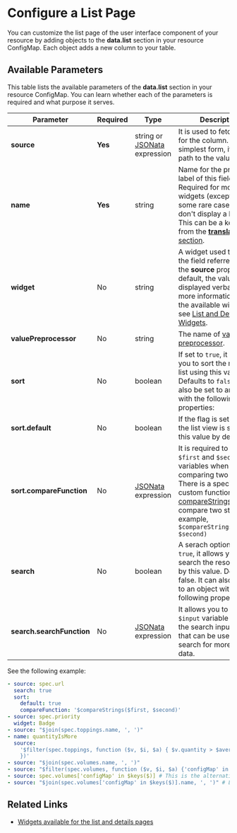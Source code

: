 # Configure a List Page

You can customize the list page of the user interface component of your resource by adding objects to the **data.list** section in your resource ConfigMap. Each object adds a new column to your table.

## Available Parameters

This table lists the available parameters of the **data.list** section in your resource ConfigMap. You can learn whether each of the parameters is required and what purpose it serves.

| Parameter                 | Required | Type                                       | Description                                                                                                                                                                                                                                               |
| ------------------------- | -------- | ------------------------------------------ | --------------------------------------------------------------------------------------------------------------------------------------------------------------------------------------------------------------------------------------------------------- |
| **source**                | **Yes**  | string or [JSONata](jsonata.md) expression | It is used to fetch data for the column. In its simplest form, it's the path to the value.                                                                                                                                                                |
| **name**                  | **Yes**  | string                                     | Name for the primary label of this field. Required for most widgets (except for some rare cases that don't display a label). This can be a key to use from the [**translation** section](./translations-section.md).                                      |
| **widget**                | No       | string                                     | A widget used to render the field referred to by the **source** property. By default, the value is displayed verbatim. For more information about the available widgets, see [List and Details Widgets](./50-list-and-details-widgets.md).                |
| **valuePreprocessor**     | No       | string                                     | The name of [value preprocessor](resources.md#value-preprocessors).                                                                                                                                                                                       |
| **sort**                  | No       | boolean                                    | If set to `true`, it allows you to sort the resource list using this value. Defaults to `false`. It can also be set to an object with the following properties:                                                                                           |
| **sort.default**          | No       | boolean                                    | If the flag is set to `true`, the list view is sorted by this value by default.                                                                                                                                                                           |
| **sort.compareFunction**  | No       | [JSONata](jsonata.md) expression           | It is required to use `$first` and `$second` variables when comparing two values. There is a special custom function [compareStrings](jsonata.md#comparestringsfirst-second) used to compare two strings, for example, `$compareStrings($first, $second)` |
| **search**                | No       | boolean                                    | A serach option. If set to `true`, it allows you to search the resource list by this value. Defaults to false. It can also be set to an object with the following property:                                                                               |
| **search.searchFunction** | No       | [JSONata](jsonata.md) expression           | It allows you to use `$input` variable to get the search input's value that can be used to search for more complex data.                                                                                                                                  |

See the following example:

```yaml
- source: spec.url
  search: true
  sort:
    default: true
    compareFunction: '$compareStrings($first, $second)'
- source: spec.priority
  widget: Badge
- source: "$join(spec.toppings.name, ', ')"
- name: quantityIsMore
  source:
    '$filter(spec.toppings, function ($v, $i, $a) { $v.quantity > $average($a.quantity)
    })'
- source: "$join(spec.volumes.name, ', ')"
- source: "$filter(spec.volumes, function ($v, $i, $a) {'configMap' in $keys($v)})" # List the array of volume objects that have a ConfigMap
- source: spec.volumes['configMap' in $keys($)] # This is the alternative way of listing the array of volume objects that have a ConfigMap
- source: "$join(spec.volumes['configMap' in $keys($)].name, ', ')" # List volume names of volumes that have a ConfigMap
```

## Related Links

- [Widgets available for the list and details pages](./50-list-and-details-widgets.md)
